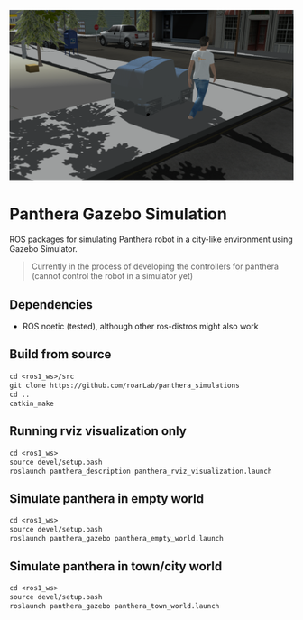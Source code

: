 ![](assets/img0.png)
# Panthera Gazebo Simulation

ROS packages for simulating Panthera robot in a city-like environment using Gazebo Simulator.

> Currently in the process of developing the controllers for panthera (cannot control the robot in a simulator yet)

## Dependencies

- ROS noetic (tested), although other ros-distros might also work

## Build from source

```
cd <ros1_ws>/src
git clone https://github.com/roarLab/panthera_simulations
cd ..
catkin_make
```

## Running rviz visualization only

```
cd <ros1_ws>
source devel/setup.bash
roslaunch panthera_description panthera_rviz_visualization.launch
```

## Simulate panthera in empty world

```
cd <ros1_ws>
source devel/setup.bash
roslaunch panthera_gazebo panthera_empty_world.launch
```

## Simulate panthera in town/city world

```
cd <ros1_ws>
source devel/setup.bash
roslaunch panthera_gazebo panthera_town_world.launch
```